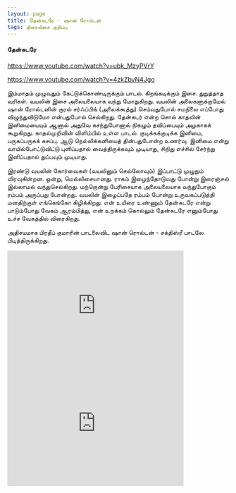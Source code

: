 ```yaml
---
layout: page
title: தேன்சுடரே - ஷான் ரோல்டன்
tags: திரையிசை குறிப்பு
---
```


#### தேன்சுடரே

https://www.youtube.com/watch?v=ubk_MzyPVrY

https://www.youtube.com/watch?v=4zkZbyN4Jgo

இம்மாதம் முழுவதும் கேட்டுக்கொண்டிருக்கும் பாடல். கிறங்கடிக்கும் இசை. துறுத்தாத வரிகள். வயலின் இசை அலையலையாக வந்து மோதுகிறது. வயலின் அலைகளுக்குமேல் ஷான் ரோல்டனின் குரல் சர்ஃப்பிங் (அலைக்கூத்து) செய்வதுபோல் சமநிலை எப்போது விழுந்துவிடுமோ என்பதுபோல் செல்கிறது. தேன்சுடர் என்ற சொல் காதலின் இனிமையையும் ஆனால் அதுவே கசந்துபோனால் நிகழும் தவிப்பையும் அழகாகக் கூறுகிறது. காதல்முறிவின் விளிம்பில் உள்ள பாடல். குடிக்கக்குடிக்க இனிமை, பருகப்பருகக் கசப்பு. ஆடு நெல்லிக்கனியைத் தின்பதுபோன்ற உணர்வு. இனிமை என்று வாயில்போட்டுவிட்டு புளிப்பதால் வைத்திருக்கவும் முடியாது, சிறிது எச்சில் சேர்ந்து இனிப்பதால்  துப்பவும் முடியாது. 

இரண்டு வயலின் கோர்வைகள் (வயலினும்  செல்லோவும்) இப்பாட்டு முழுதும் விரவுகின்றன. ஒன்று, மெல்லிசையானது. ராகம் இழைந்தோடுவது போன்று இரைஞ்சல் இல்லாமல் வந்துசெல்கிறது. மற்றொன்று பேரிசையாக அலையலையாக வந்துபோகும் ரம்பம் அருப்பது போன்றது. வயலின் இழைப்பதே ரம்பம் போன்று உருவகப்படுத்தி மனதிற்குள் எங்கெங்கோ கிழிக்கிறது. என் உயிரை உண்ணும் தேன்சுடரே என்று பாடும்போது வேகம் ஆரம்பித்து, என் உறக்கம் கொல்லும் தேன்சுடரே எனும்போது உச்ச வேகத்தில் விரைகிறது.


அதிசயமாக பிரதீப் குமாரின் பாடலைவிட ஷான் ரொல்டன் - சக்திஸ்ரீ பாடலே பிடித்திருக்கிறது. 

<p>
<iframe width="400" height="267" src="https://www.youtube.com/embed/ubk_MzyPVrY" title="YouTube video player" frameborder="0" allow="accelerometer; autoplay; clipboard-write; encrypted-media; gyroscope; picture-in-picture" allowfullscreen></iframe>
<iframe width="400" height="267" src="https://www.youtube.com/embed/4zkZbyN4Jgo" title="YouTube video player" frameborder="0" allow="accelerometer; autoplay; clipboard-write; encrypted-media; gyroscope; picture-in-picture" allowfullscreen></iframe>
</p>